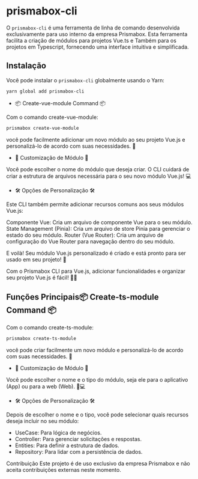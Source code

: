 
# prismabox-cli

O `prismabox-cli` é uma ferramenta de linha de comando desenvolvida exclusivamente para uso interno da empresa Prismabox. Esta ferramenta facilita a criação de módulos para projetos Vue.ts e Também para os projetos em Typescript, fornecendo uma interface intuitiva e simplificada.

## Instalação

Você pode instalar o `prismabox-cli` globalmente usando o Yarn:

```bash
yarn global add prismabox-cli
```

- 📦 Create-vue-module Command 📦

Com o comando create-vue-module:

```bash
prismabox create-vue-module
```

você pode facilmente adicionar um novo módulo ao seu projeto Vue.js e personalizá-lo de acordo com suas necessidades. 🚀

- 🎨 Customização de Módulo 🎨

Você pode escolher o nome do módulo que deseja criar. O CLI cuidará de criar a estrutura de arquivos necessária para o seu novo módulo Vue.js! 💻

- 🛠️ Opções de Personalização 🛠️

Este CLI também permite adicionar recursos comuns aos seus módulos Vue.js:

Componente Vue: Cria um arquivo de componente Vue para o seu módulo.
State Management (Pinia): Cria um arquivo de store Pinia para gerenciar o estado do seu módulo.
Router (Vue Router): Cria um arquivo de configuração do Vue Router para navegação dentro do seu módulo.

E voilà! Seu módulo Vue.js personalizado é criado e está pronto para ser usado em seu projeto! 💖

Com o Prismabox CLI para Vue.js, adicionar funcionalidades e organizar seu projeto Vue.js é fácil! 🚀🌟

## Funções Principais📦 Create-ts-module Command 📦

Com o comando create-ts-module:

```bash
prismabox create-ts-module
```

você pode criar facilmente um novo módulo e personalizá-lo de acordo com suas necessidades. 🚀

- 🎨 Customização de Módulo 🎨

Você pode escolher o nome e o tipo do módulo, seja ele para o aplicativo (App) ou para a web (Web). 📱💻

- 🛠️ Opções de Personalização 🛠️

Depois de escolher o nome e o tipo, você pode selecionar quais recursos deseja incluir no seu módulo:

- UseCase: Para lógica de negócios.
- Controller: Para gerenciar solicitações e respostas.
- Entities: Para definir a estrutura de dados.
- Repository: Para lidar com a persistência de dados.

Contribuição
Este projeto é de uso exclusivo da empresa Prismabox e não aceita contribuições externas neste momento.
